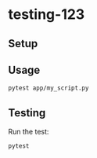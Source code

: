 # testing-123

## Setup


## Usage


```sh
pytest app/my_script.py
```


## Testing
Run the test:

```sh
pytest

```
